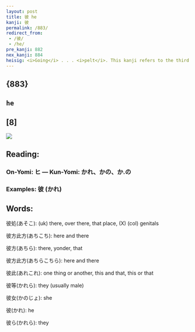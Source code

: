 ```yaml
---
layout: post
title: 彼 he
kanji: 彼
permalink: /883/
redirect_from:
 - /彼/
 - /he/
pre_kanji: 882
nex_kanji: 884
heisig: <i>Going</i> . . . <i>pelt</i>. This kanji refers to the third person singular personal pronoun, generally in its masculine form.
---
```


## {883}

## `he`

## [8]

<div class="stroke"><img src="E5BDBC.png" /></div>

## Reading:

### On-Yomi: ヒ &mdash; Kun-Yomi: かれ、かの、か.の

### Examples: 彼 (かれ)

## Words:

彼処(あそこ): (uk) there, over there, that place, (X) (col) genitals

彼方此方(あちこち): here and there

彼方(あちら): there, yonder, that

彼方此方(あちらこちら): here and there

彼此(あれこれ): one thing or another, this and that, this or that

彼等(かれら): they (usually male)

彼女(かのじょ): she

彼(かれ): he

彼ら(かれら): they
